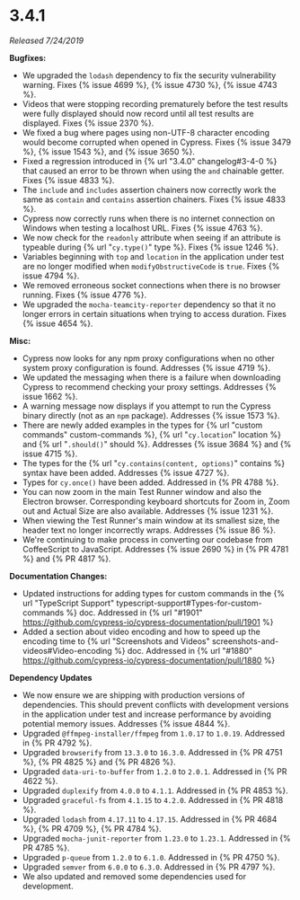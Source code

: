 # 3.4.1

*Released 7/24/2019*

**Bugfixes:**

- We upgraded the `lodash` dependency to fix the security vulnerability warning. Fixes {% issue 4699 %}, {% issue 4730 %}, {% issue 4743 %}.
- Videos that were stopping recording prematurely before the test results were fully displayed should now record until all test results are displayed. Fixes {% issue 2370 %}.
- We fixed a bug where pages using non-UTF-8 character encoding would become corrupted when opened in Cypress. Fixes {% issue 3479 %}, {% issue 1543 %}, and {% issue 3650 %}.
- Fixed a regression introduced in {% url "3.4.0" changelog#3-4-0 %} that caused an error to be thrown when using the `and` chainable getter. Fixes {% issue 4833 %}.
- The `include` and `includes` assertion chainers now correctly work the same as `contain` and `contains` assertion chainers. Fixes {% issue 4833 %}.
- Cypress now correctly runs when there is no internet connection on Windows when testing a localhost URL. Fixes {% issue 4763 %}.
- We now check for the `readonly` attribute when seeing if an attribute is typeable during {% url "`cy.type()`" type %}. Fixes {% issue 1246 %}.
- Variables beginning with `top` and `location` in the application under test are no longer modified when `modifyObstructiveCode` is `true`. Fixes {% issue 4794 %}.
- We removed erroneous socket connections when there is no browser running. Fixes {% issue 4776 %}.
- We upgraded the `mocha-teamcity-reporter` dependency so that it no longer errors in certain situations when trying to access duration. Fixes {% issue 4654 %}.

**Misc:**

- Cypress now looks for any npm proxy configurations when no other system proxy configuration is found. Addresses {% issue 4719 %}.
- We updated the messaging when there is a failure when downloading Cypress to recommend checking your proxy settings. Addresses {% issue 1662 %}.
- A warning message now displays if you attempt to run the Cypress binary directly (not as an `npm` package). Addresses {% issue 1573 %}.
- There are newly added examples in the types for {% url "custom commands" custom-commands %}, {% url "`cy.location`" location %} and {% url "`.should()`" should %}. Addresses {% issue 3684 %} and {% issue 4715 %}.
- The types for the {% url "`cy.contains(content, options)`" contains %} syntax have been added. Addresses {% issue 4727 %}.
- Types for `cy.once()` have been added. Addressed in {% PR 4788 %}.
- You can now zoom in the main Test Runner window and also the Electron browser. Corresponding keyboard shortcuts for Zoom in, Zoom out and Actual Size are also available. Addresses {% issue 1231 %}.
- When viewing the Test Runner's main window at its smallest size, the header text no longer incorrectly wraps. Addresses {% issue 86 %}.
- We're continuing to make process in converting our codebase from CoffeeScript to JavaScript. Addresses {% issue 2690 %} in {% PR 4781 %} and {% PR 4817 %}.

**Documentation Changes:**

- Updated instructions for adding types for custom commands in the {% url "TypeScript Support" typescript-support#Types-for-custom-commands %} doc. Addressed in {% url "#1901" https://github.com/cypress-io/cypress-documentation/pull/1901 %}
- Added a section about video encoding and how to speed up the encoding time to {% url "Screenshots and Videos" screenshots-and-videos#Video-encoding %} doc. Addressed in {% url "#1880" https://github.com/cypress-io/cypress-documentation/pull/1880 %}

**Dependency Updates**

- We now ensure we are shipping with production versions of dependencies. This should prevent conflicts with development versions in the application under test and increase performance by avoiding potential memory issues. Addresses {% issue 4844 %}.
- Upgraded `@ffmpeg-installer/ffmpeg` from `1.0.17` to `1.0.19`. Addressed in {% PR 4792 %}.
- Upgraded `browserify` from `13.3.0` to `16.3.0`. Addressed in {% PR 4751 %}, {% PR 4825 %} and {% PR 4826 %}.
- Upgraded `data-uri-to-buffer` from `1.2.0` to `2.0.1`. Addressed in {% PR 4622 %}.
- Upgraded `duplexify` from `4.0.0` to `4.1.1`. Addressed in {% PR 4853 %}.
- Upgraded `graceful-fs` from `4.1.15` to `4.2.0`. Addressed in {% PR 4818 %}.
- Upgraded `lodash` from `4.17.11` to `4.17.15`. Addressed in {% PR 4684 %}, {% PR 4709 %}, {% PR 4784 %}.
- Upgraded `mocha-junit-reporter` from `1.23.0` to `1.23.1`. Addressed in {% PR 4785 %}.
- Upgraded `p-queue` from `1.2.0` to `6.1.0`. Addressed in {% PR 4750 %}.
- Upgraded `semver` from `6.0.0` to `6.3.0`. Addressed in {% PR 4797 %}.
- We also updated and removed some dependencies used for development.
